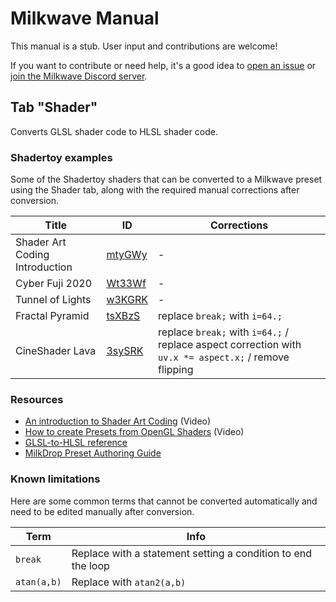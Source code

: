 # Milkwave Manual

This manual is a stub. User input and contributions are welcome! 

If you want to contribute or need help, it's a good idea to [open an issue](https://github.com/IkeC/Milkwave/issues) or [join the Milkwave Discord server](https://bit.ly/Ikes-Discord).

## Tab "Shader"

Converts GLSL shader code to HLSL shader code.

### Shadertoy examples

Some of the Shadertoy shaders that can be converted to a Milkwave preset using the Shader tab, along with the required manual corrections after conversion. 

| Title | ID  | Corrections |
| ----- | --- | ------------------------------------- |
| Shader Art Coding Introduction | [mtyGWy](https://www.shadertoy.com/view/mtyGWy) | - |
| Cyber Fuji 2020 | [Wt33Wf](https://www.shadertoy.com/view/Wt33Wf) | - |
| Tunnel of Lights | [w3KGRK](https://www.shadertoy.com/view/w3KGRK) | - |
| Fractal Pyramid | [tsXBzS](https://www.shadertoy.com/view/tsXBzS) | replace `break;` with `i=64.;` |
| CineShader Lava | [3sySRK](https://www.shadertoy.com/view/3sySRK) | replace `break;` with `i=64.;` / replace aspect correction with `uv.x *= aspect.x;` / remove flipping |

### Resources

- [An introduction to Shader Art Coding](https://www.youtube.com/watch?v=f4s1h2YETNY) (Video)
- [How to create Presets from OpenGL Shaders](https://www.youtube.com/watch?v=Ur2gPa996Aw) (Video)
- [GLSL-to-HLSL reference](https://learn.microsoft.com/en-us/windows/uwp/gaming/glsl-to-hlsl-reference)
- [MilkDrop Preset Authoring Guide](https://www.geisswerks.com/milkdrop/milkdrop_preset_authoring.html#3f)

### Known limitations

Here are some common terms that cannot be converted automatically and need to be edited manually after conversion.

| Term | Info |
| ---- | ---- |
| `break` | Replace with a statement setting a condition to end the loop |
| `atan(a,b)` | Replace with `atan2(a,b)` |